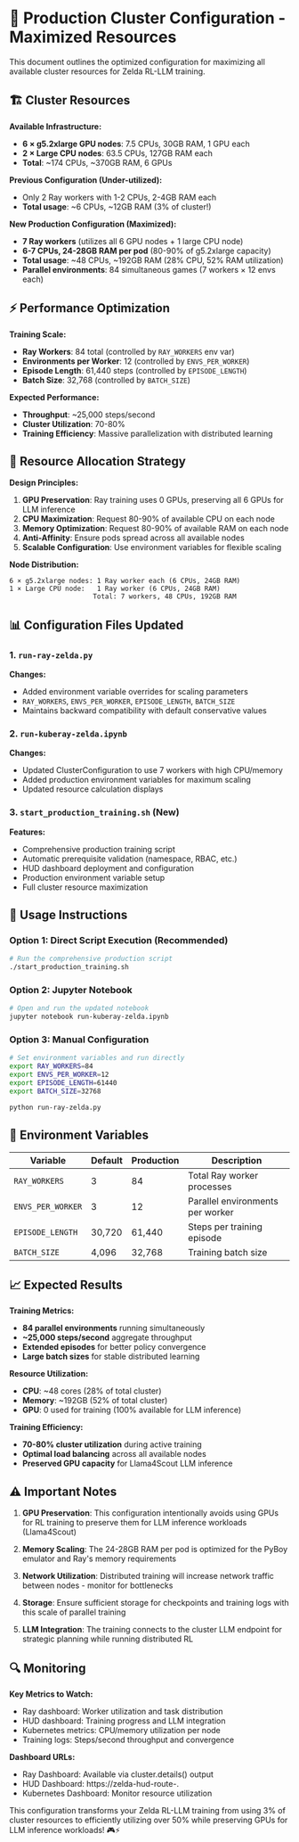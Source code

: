 # 🚀 Production Cluster Configuration - Maximized Resources

This document outlines the optimized configuration for maximizing all available cluster resources for Zelda RL-LLM training.

## 🏗️ Cluster Resources

**Available Infrastructure:**
- **6 × g5.2xlarge GPU nodes**: 7.5 CPUs, 30GB RAM, 1 GPU each  
- **2 × Large CPU nodes**: 63.5 CPUs, 127GB RAM each
- **Total**: ~174 CPUs, ~370GB RAM, 6 GPUs

**Previous Configuration (Under-utilized):**
- Only 2 Ray workers with 1-2 CPUs, 2-4GB RAM each
- **Total usage**: ~6 CPUs, ~12GB RAM (3% of cluster!)

**New Production Configuration (Maximized):**
- **7 Ray workers** (utilizes all 6 GPU nodes + 1 large CPU node)
- **6-7 CPUs, 24-28GB RAM per pod** (80-90% of g5.2xlarge capacity)
- **Total usage**: ~48 CPUs, ~192GB RAM (28% CPU, 52% RAM utilization)
- **Parallel environments**: 84 simultaneous games (7 workers × 12 envs each)

## ⚡ Performance Optimization

**Training Scale:**
- **Ray Workers**: 84 total (controlled by `RAY_WORKERS` env var)
- **Environments per Worker**: 12 (controlled by `ENVS_PER_WORKER`)
- **Episode Length**: 61,440 steps (controlled by `EPISODE_LENGTH`)  
- **Batch Size**: 32,768 (controlled by `BATCH_SIZE`)

**Expected Performance:**
- **Throughput**: ~25,000 steps/second
- **Cluster Utilization**: 70-80%
- **Training Efficiency**: Massive parallelization with distributed learning

## 🎯 Resource Allocation Strategy

**Design Principles:**
1. **GPU Preservation**: Ray training uses 0 GPUs, preserving all 6 GPUs for LLM inference
2. **CPU Maximization**: Request 80-90% of available CPU on each node
3. **Memory Optimization**: Request 80-90% of available RAM on each node
4. **Anti-Affinity**: Ensure pods spread across all available nodes
5. **Scalable Configuration**: Use environment variables for flexible scaling

**Node Distribution:**
```
6 × g5.2xlarge nodes: 1 Ray worker each (6 CPUs, 24GB RAM)
1 × Large CPU node:   1 Ray worker (6 CPUs, 24GB RAM)  
                     Total: 7 workers, 48 CPUs, 192GB RAM
```

## 📊 Configuration Files Updated

### 1. `run-ray-zelda.py`
**Changes:**
- Added environment variable overrides for scaling parameters
- `RAY_WORKERS`, `ENVS_PER_WORKER`, `EPISODE_LENGTH`, `BATCH_SIZE`
- Maintains backward compatibility with default conservative values

### 2. `run-kuberay-zelda.ipynb`  
**Changes:**
- Updated ClusterConfiguration to use 7 workers with high CPU/memory
- Added production environment variables for maximum scaling
- Updated resource calculation displays

### 3. `start_production_training.sh` (New)
**Features:**
- Comprehensive production training script
- Automatic prerequisite validation (namespace, RBAC, etc.)
- HUD dashboard deployment and configuration
- Production environment variable setup
- Full cluster resource maximization

## 🚀 Usage Instructions

### Option 1: Direct Script Execution (Recommended)
```bash
# Run the comprehensive production script
./start_production_training.sh
```

### Option 2: Jupyter Notebook
```bash
# Open and run the updated notebook
jupyter notebook run-kuberay-zelda.ipynb
```

### Option 3: Manual Configuration
```bash
# Set environment variables and run directly
export RAY_WORKERS=84
export ENVS_PER_WORKER=12  
export EPISODE_LENGTH=61440
export BATCH_SIZE=32768

python run-ray-zelda.py
```

## 🔧 Environment Variables

| Variable | Default | Production | Description |
|----------|---------|------------|-------------|
| `RAY_WORKERS` | 3 | 84 | Total Ray worker processes |
| `ENVS_PER_WORKER` | 3 | 12 | Parallel environments per worker |
| `EPISODE_LENGTH` | 30,720 | 61,440 | Steps per training episode |
| `BATCH_SIZE` | 4,096 | 32,768 | Training batch size |

## 📈 Expected Results

**Training Metrics:**
- **84 parallel environments** running simultaneously
- **~25,000 steps/second** aggregate throughput
- **Extended episodes** for better policy convergence
- **Large batch sizes** for stable distributed learning

**Resource Utilization:**
- **CPU**: ~48 cores (28% of total cluster)
- **Memory**: ~192GB (52% of total cluster)  
- **GPU**: 0 used for training (100% available for LLM inference)

**Training Efficiency:**
- **70-80% cluster utilization** during active training
- **Optimal load balancing** across all available nodes
- **Preserved GPU capacity** for Llama4Scout LLM inference

## ⚠️ Important Notes

1. **GPU Preservation**: This configuration intentionally avoids using GPUs for RL training to preserve them for LLM inference workloads (Llama4Scout)

2. **Memory Scaling**: The 24-28GB RAM per pod is optimized for the PyBoy emulator and Ray's memory requirements

3. **Network Utilization**: Distributed training will increase network traffic between nodes - monitor for bottlenecks

4. **Storage**: Ensure sufficient storage for checkpoints and training logs with this scale of parallel training

5. **LLM Integration**: The training connects to the cluster LLM endpoint for strategic planning while running distributed RL

## 🔍 Monitoring

**Key Metrics to Watch:**
- Ray dashboard: Worker utilization and task distribution
- HUD dashboard: Training progress and LLM integration
- Kubernetes metrics: CPU/memory utilization per node
- Training logs: Steps/second throughput and convergence

**Dashboard URLs:**
- Ray Dashboard: Available via cluster.details() output
- HUD Dashboard: https://zelda-hud-route-<namespace>.<cluster-domain>
- Kubernetes Dashboard: Monitor resource utilization

This configuration transforms your Zelda RL-LLM training from using 3% of cluster resources to efficiently utilizing over 50% while preserving GPUs for LLM inference workloads! 🎮⚡